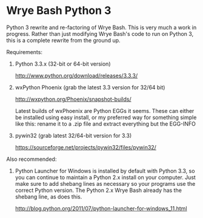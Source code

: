 Wrye Bash Python 3
==================
Python 3 rewrite and re-factoring of Wrye Bash.  This is very much a work in
progress.  Rather than just modifying Wrye Bash's code to run on Python 3,
this is a complete rewrite from the ground up.

Requirements:

1) Python 3.3.x (32-bit or 64-bit version)

     http://www.python.org/download/releases/3.3.3/

2) wxPython Phoenix (grab the latest 3.3 version for 32/64 bit)

     http://wxpython.org/Phoenix/snapshot-builds/

   Latest builds of wxPhoenix are Python EGGs it seems.  These can  either be
   installed using easy install, or my preferred way for something simple like
   this: rename it to a .zip file and extract everything but the EGG-INFO

3) pywin32 (grab latest 32/64-bit version for 3.3)

     https://sourceforge.net/projects/pywin32/files/pywin32/

Also recommended:

1) Python Launcher for Windows is installed by default with Python 3.3, so
   you can continue to maintain a Python 2.x install on your computer.  Just
   make sure to add shebang lines as necessary so your programs use the correct
   Python version.  The Python 2.x Wrye Bash already has the shebang line, as
   does this.

   http://blog.python.org/2011/07/python-launcher-for-windows_11.html
